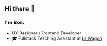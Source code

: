 ## Hi there 👋
### I'm Ben.

- UX Designer / Frontend Developer
- 🎓 Fullstack Teaching Assistant at [Le Wagon](https://www.lewagon.com/)
